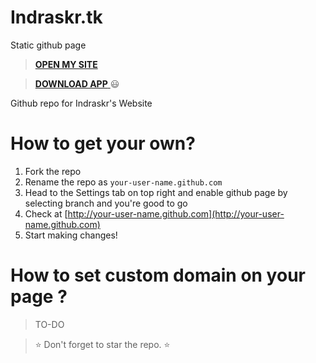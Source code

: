 # Indraskr.tk
Static github page 
> <a href="http://indraskr.tk" target="_blank">**OPEN MY SITE** </a>

> [**DOWNLOAD APP** ](https://github.com/indraskr9/Indraskr.github.io/releases/download/v1.0/Indraskr.apk)
:smiley:

Github repo for Indraskr's Website

# How to get your own?
1. Fork the repo
2. Rename the repo as `your-user-name.github.com`
3. Head to the Settings tab on top right and enable github page by selecting branch and you're good to go
4. Check at [http://your-user-name.github.com](http://your-user-name.github.com)
5. Start making changes!

# How to set custom domain on your page ?
> TO-DO

> :star: Don't forget to star the repo. :star:
